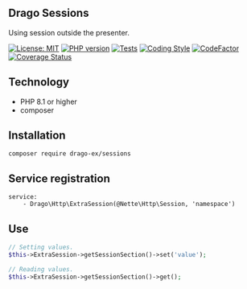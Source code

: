 ## Drago Sessions
Using session outside the presenter.

[![License: MIT](https://img.shields.io/badge/License-MIT-yellow.svg)](https://raw.githubusercontent.com/drago-ex/sessions/master/license.md)
[![PHP version](https://badge.fury.io/ph/drago-ex%2Fsessions.svg)](https://badge.fury.io/ph/drago-ex%2Fsessions)
[![Tests](https://github.com/drago-ex/sessions/actions/workflows/tests.yml/badge.svg)](https://github.com/drago-ex/sessions/actions/workflows/tests.yml)
[![Coding Style](https://github.com/drago-ex/sessions/actions/workflows/coding-style.yml/badge.svg)](https://github.com/drago-ex/sessions/actions/workflows/coding-style.yml)
[![CodeFactor](https://www.codefactor.io/repository/github/drago-ex/sessions/badge)](https://www.codefactor.io/repository/github/drago-ex/sessions)
[![Coverage Status](https://coveralls.io/repos/github/drago-ex/sessions/badge.svg?branch=master)](https://coveralls.io/github/drago-ex/sessions?branch=master)

## Technology
- PHP 8.1 or higher
- composer

## Installation
```
composer require drago-ex/sessions
```

## Service registration
```neon
service:
	- Drago\Http\ExtraSession(@Nette\Http\Session, 'namespace')
```

## Use
```php
// Setting values.
$this->ExtraSession->getSessionSection()->set('value');

// Reading values.
$this->ExtraSession->getSessionSection()->get();
```
